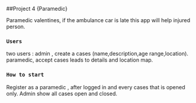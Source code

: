 

##Project 4 {Paramedic}

Paramedic valentines,
if the ambulance car is late this app will help injured person.


### `Users`
two users :
admin , create a cases (name,description,age range,location).
paramedic, accept cases leads to details and location map.

### `How to start`
Register as a paramedic ,
after logged in and every cases that is opened only.
Admin show all cases open and closed.

